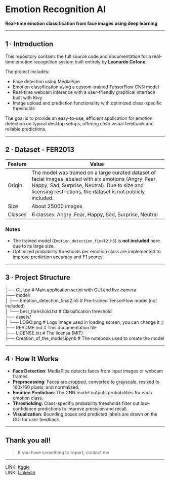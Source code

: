 # Emotion Recognition AI  
**Real-time emotion classification from face images using deep learning**

---

## 1 · Introduction  

This repository contains the full source code and documentation for a real-time emotion recognition system built entirely by **Leonardo Cofone**.

The project includes:  
- Face detection using MediaPipe  
- Emotion classification using a custom-trained TensorFlow CNN model  
- Real-time webcam inference with a user-friendly graphical interface built with Kivy  
- Image upload and prediction functionality with optimized class-specific thresholds  

The goal is to provide an easy-to-use, efficient application for emotion detection on typical desktop setups, offering clear visual feedback and reliable predictions.

---

## 2 · Dataset - FER2013  

| Feature       | Value                                         |
| ------------- | --------------------------------------------- |
| Origin        | The model was trained on a large curated dataset of facial images labeled with six emotions (Angry, Fear, Happy, Sad, Surprise, Neutral). Due to size and licensing restrictions, the dataset is not publicly included. |
| Size          | About 25000 images |
| Classes       | 6 classes: Angry, Fear, Happy, Sad, Surprise, Neutral |

### Notes  
- The trained model (`Emotion_detection_final2.h5`) is **not included** here due to its large size.  
- Optimized probability thresholds per emotion class are implemented to improve prediction accuracy and F1 scores.

---

## 3 · Project Structure  
├── GUI.py                                  # Main application script with GUI and live camera  
├── model/  
│   ├── Emotion_detection_final2.h5         # Pre-trained TensorFlow model (not included)  
│   └── best_threshold.txt                  # Classification threshold  
├── assets/  
│   └── LOGO.png                            # Logo image used in loading screen, you can change it ;)   
├── README.md                               # This documentation file  
├── LICENSE.txt                             # The licensa (MIT)  
├── Creation_of_the_model.ipynb             # The notebook used to create the model

---

## 4 · How It Works  

- **Face Detection**: MediaPipe detects faces from input images or webcam frames.  
- **Preprocessing**: Faces are cropped, converted to grayscale, resized to 160x160 pixels, and normalized.  
- **Emotion Prediction**: The CNN model outputs probabilities for each emotion class.  
- **Thresholding**: Class-specific probability thresholds filter out low-confidence predictions to improve precision and recall.  
- **Visualization**: Bounding boxes and predicted labels are drawn on the GUI for user feedback.

---

## Thank you all!
> If you have something to report, contact me
---
LINK: [Kggle](https://www.kaggle.com/zlatan599)  
LINK: [Linkedin](https://www.linkedin.com/in/leonardo-cofone-914228361/)

